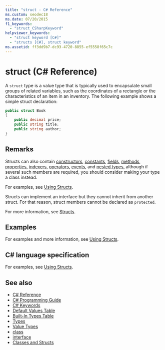 ```yaml
---
title: "struct - C# Reference"
ms.custom: seodec18
ms.date: 07/20/2015
f1_keywords: 
  - "struct_CSharpKeyword"
helpviewer_keywords: 
  - "struct keyword [C#]"
  - "structs [C#], struct keyword"
ms.assetid: ff3dd9b7-dc93-4720-8855-ef5558f65c7c
---
```

# struct (C# Reference)

A `struct` type is a value type that is typically used to encapsulate small groups of related variables, such as the coordinates of a rectangle or the characteristics of an item in an inventory. The following example shows a simple struct declaration:

```csharp
public struct Book
{
    public decimal price;
    public string title;
    public string author;
}
```

## Remarks

Structs can also contain [constructors](../../programming-guide/classes-and-structs/constructors.md), [constants](../../programming-guide/classes-and-structs/constants.md), [fields](../../programming-guide/classes-and-structs/fields.md), [methods](../../programming-guide/classes-and-structs/methods.md), [properties](../../programming-guide/classes-and-structs/properties.md), [indexers](../../programming-guide/indexers/index.md), [operators](../operators/index.md), [events](../../programming-guide/events/index.md), and [nested types](../../programming-guide/classes-and-structs/nested-types.md), although if several such members are required, you should consider making your type a class instead.

For examples, see [Using Structs](../../programming-guide/classes-and-structs/using-structs.md).

Structs can implement an interface but they cannot inherit from another struct. For that reason, struct members cannot be declared as `protected`.

For more information, see [Structs](../../programming-guide/classes-and-structs/structs.md).

## Examples

For examples and more information, see [Using Structs](../../programming-guide/classes-and-structs/using-structs.md).

## C# language specification

For examples, see [Using Structs](../../programming-guide/classes-and-structs/using-structs.md).

## See also

- [C# Reference](../index.md)
- [C# Programming Guide](../../programming-guide/index.md)
- [C# Keywords](index.md)
- [Default Values Table](default-values-table.md)
- [Built-In Types Table](built-in-types-table.md)
- [Types](types.md)
- [Value Types](value-types.md)
- [class](class.md)
- [interface](interface.md)
- [Classes and Structs](../../programming-guide/classes-and-structs/index.md)

